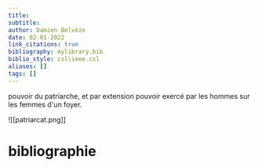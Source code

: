 ```yaml
---
title: 
subtitle:
author: Damien Belvèze
date: 02-01-2022
link_citations: true
bibliography: mylibrary.bib
biblio_style: csl\ieee.csl
aliases: []
tags: []
---
```


pouvoir du patriarche, et par extension pouvoir exercé par les hommes sur les femmes d'un foyer. 


![[patriarcat.png]]





# bibliographie

